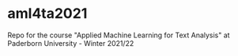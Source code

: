 # aml4ta2021
Repo for the course "Applied Machine Learning for Text Analysis" at Paderborn University - Winter 2021/22
